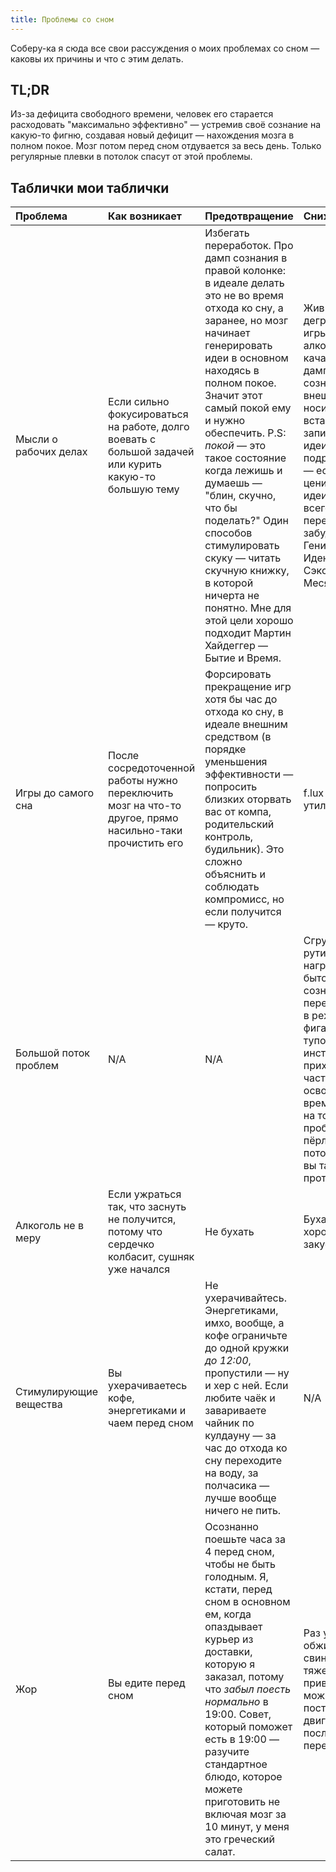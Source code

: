 ```yaml
---
title: Проблемы со сном
---
```


Соберу-ка я сюда все свои рассуждения о моих проблемах со сном — каковы их причины и что с этим делать.

## TL;DR

Из-за дефицита свободного времени, человек его старается расходовать "максимально эффективно" — устремив своё сознание на какую-то фигню, создавая новый дефицит — нахождения мозга в полном покое. Мозг потом перед сном отдувается за весь день. Только регулярные плевки в потолок спасут от этой проблемы.

## Таблички мои таблички

| Проблема | Как возникает | Предотвращение | Снижение вреда |
|:----|:----|:----|:----|
| Мысли о рабочих делах | Если сильно фокусироваться на работе, долго воевать с большой задачей или курить какую-то большую тему | Избегать переработок. Про дамп сознания в правой колонке: в идеале делать это не во время отхода ко сну, а заранее, но мозг начинает генерировать идеи в основном находясь в полном покое. Значит этот самый покой ему и нужно обеспечить. P.S: _покой_ — это такое состояние когда лежишь и думаешь — "блин, скучно, что бы поделать?" Один способов стимулировать скуку — читать скучную книжку, в которой ничерта не понятно. Мне для этой цели хорошо подходит Мартин Хайдеггер — Бытие и Время. | Живительная деградация, игры, фильмы, алкоголь в меру, качалка. Можно дампить сознание на внешние носители — вставайте, записывайте идеи со всеми подробностями — если Вы цените свои идеи, то скорее всего будете переживать что забудете Эту Гениальную Идею Которая Сэкономит 2 Месяца Работы. |
| Игры до самого сна | После сосредоточенной работы нужно переключить мозг на что-то другое, прямо насильно-таки прочистить его | Форсировать прекращение игр хотя бы час до отхода ко сну, в идеале внешним средством (в порядке уменьшения эффективности — попросить близких оторвать вас от компа, родительский контроль, будильник). Это сложно объяснить и соблюдать компромисс, но если получится — круто. | f.lux и подобные утилиты |
| Большой поток проблем | N/A | N/A | Сгружайте рутинную нагрузку (хотя бы бытовуху) с сознания, переключайтесь в режим робота, фигачьте всё тупо по инструкциям, не приходя в себя, а часть освободившегося времени тратьте на то, чтобы проблемы не пёрли таким потоком, долго вы так не протянете. |
| Алкоголь не в меру | Если ужраться так, что заснуть не получится, потому что сердечко колбасит, сушняк уже начался | Не бухать | Бухать в меру, хорошо закусывать |
| Стимулирующие вещества | Вы ухерачиваетесь кофе, энергетиками и чаем перед сном | Не ухерачивайтесь. Энергетиками, имхо, вообще, а кофе ограничьте до одной кружки _до 12:00_, пропустили — ну и хер с ней. Если любите чаёк и завариваете чайник по кулдауну — за час до отхода ко сну переходите на воду, за полчасика — лучше вообще ничего не пить. | N/A |
| Жор | Вы едите перед сном | Осознанно поешьте часа за 4 перед сном, чтобы не быть голодным. Я, кстати, перед сном в основном ем, когда опаздывает курьер из доставки, которую я заказал, потому что _забыл поесть нормально_ в 19:00. Совет, который поможет есть в 19:00 — разучите стандартное блюдо, которое можете приготовить не включая мозг за 10 минут, у меня это греческий салат. | Раз уж ешьте, не обжирайтесь как свинья. Если тяжело привыкать — можно постепенно двигать время последнего перекуса. |
